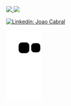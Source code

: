 <!--
**C4BRALL/C4BRALL** is a ✨ _special_ ✨ repository because its `README.md` (this file) appears on your GitHub profile.

Here are some ideas to get you started:

- 🔭 I’m currently working on ...
- 🌱 I’m currently learning ...
- 👯 I’m looking to collaborate on ...
- 🤔 I’m looking for help with ...
- 💬 Ask me about ...
- 📫 How to reach me: ...
- 😄 Pronouns: ...
- ⚡ Fun fact: ...
-->

<!-- ![Karanalpe Status](https://github-readme-stats.vercel.app/api?username=C4BRALL&show_icons=true&theme=chartreuse-dark)
[![Top Linguagens](https://github-readme-stats.vercel.app/api/top-langs/?username=C4BRALL&theme=chartreuse-dark&layout=compact)](https://github.com/C4BRALL/github-readme-stats)
 -->
<div>
  <a href="https://github.com/C4BRALL">
  <img height="180em" src="https://github-readme-stats.vercel.app/api?username=C4BRALL&show_icons=true&theme=chartreuse-dark&include_all_commits=true&count_private=true"/>
  <img height="180em" src="https://github-readme-stats.vercel.app/api/top-langs/?username=C4BRALL&layout=compact&langs_count=7&theme=chartreuse-dark"/>
</div>

[![Linkedin: Joao Cabral](https://img.shields.io/badge/-Linkedin-blue?style=flat-square&logo=Linkedin&logoColor=white&link=https://www.linkedin.com/in/jcabraldev//)](https://www.linkedin.com/in/jcabraldev/) 

![Snake animation](https://github.com/C4BRALL/C4BRALL/blob/output/github-contribution-grid-snake.svg)
